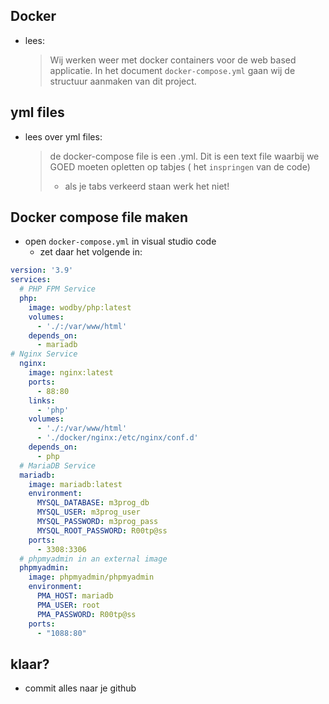 ## Docker
- lees:

  > Wij werken weer met docker containers voor de web based applicatie. In het document `docker-compose.yml` gaan wij de structuur aanmaken van dit project.

## yml files
- lees over yml files:
  > de docker-compose file is een .yml. Dit is een text file waarbij we GOED moeten opletten op tabjes ( het `inspringen` van de code)
  > - als je tabs verkeerd staan werk het niet!

## Docker compose file maken
- open `docker-compose.yml` in visual studio code
  - zet daar het volgende in:
```yaml
version: '3.9'
services:
  # PHP FPM Service
  php:
    image: wodby/php:latest
    volumes:
      - './:/var/www/html'
    depends_on:
      - mariadb
# Nginx Service
  nginx:
    image: nginx:latest
    ports:
      - 88:80
    links:
      - 'php'
    volumes:
      - './:/var/www/html'
      - './docker/nginx:/etc/nginx/conf.d'
    depends_on:
      - php
  # MariaDB Service
  mariadb:
    image: mariadb:latest
    environment:
      MYSQL_DATABASE: m3prog_db
      MYSQL_USER: m3prog_user
      MYSQL_PASSWORD: m3prog_pass
      MYSQL_ROOT_PASSWORD: R00tp@ss
    ports:
      - 3308:3306
  # phpmyadmin in an external image
  phpmyadmin:
    image: phpmyadmin/phpmyadmin
    environment:
      PMA_HOST: mariadb
      PMA_USER: root
      PMA_PASSWORD: R00tp@ss
    ports:
      - "1088:80"
```

## klaar?

- commit alles naar je github